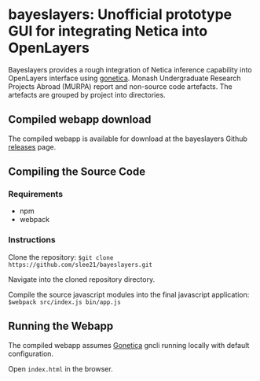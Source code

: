 # bayeslayers: Unofficial prototype GUI for integrating Netica into OpenLayers
Bayeslayers provides a rough integration of Netica inference capability into OpenLayers interface using [gonetica](https://github.com/slee21/gonetica).
Monash Undergraduate Research Projects Abroad (MURPA) report and non-source code artefacts. The artefacts are grouped by project into directories.

## Compiled webapp download
The compiled webapp is available for download at the bayeslayers Github [releases](https://github.com/slee21/bayeslayers/releases) page.

## Compiling the Source Code
### Requirements
* npm
* webpack

### Instructions
Clone the repository:
`$git clone https://github.com/slee21/bayeslayers.git`

Navigate into the cloned repository directory.

Compile the source javascript modules into the final javascript application:
`$webpack src/index.js bin/app.js`

## Running the Webapp
The compiled webapp assumes [Gonetica](https://github.com/slee21/gonetica) gncli running locally with default configuration.

Open `index.html` in the browser.
